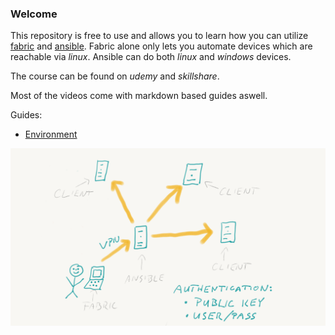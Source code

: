 ### Welcome

This repository is free to use and allows you to learn how you can utilize [fabric](http://www.fabfile.org/) and [ansible](https://www.ansible.com/).
Fabric alone only lets you automate devices which are reachable via *linux*.
Ansible can do both *linux* and *windows* devices.

The course can be found on *udemy* and *skillshare*.

Most of the videos come with markdown based guides aswell.

Guides:

* [Environment](/guides/env.md)


![overview](/pics/overview.png)